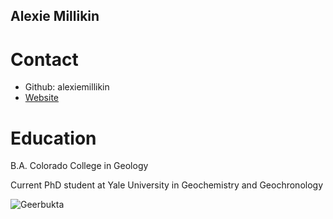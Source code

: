## Alexie Millikin

# Contact 
* Github: alexiemillikin
* [Website](https://people.earth.yale.edu/profile/alexie-millikin/about)

  
# Education
B.A. Colorado College in Geology

Current PhD student at Yale University in Geochemistry and Geochronology

![Geerbukta](/alexiemillikin.github.io/img/IMG_2763.jpg)
